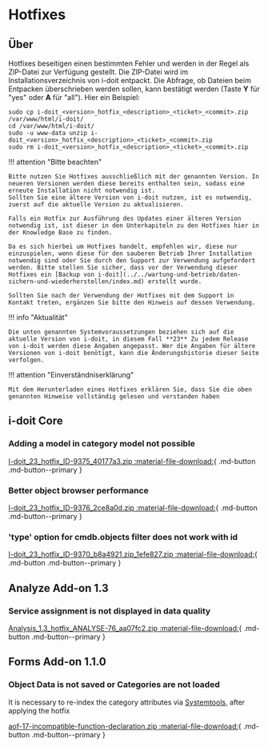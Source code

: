 # Hotfixes

Über
----

Hotfixes beseitigen einen bestimmten Fehler und werden in der Regel als ZIP-Datei zur Verfügung gestellt. Die ZIP-Datei wird im Installationsverzeichnis von i-doit entpackt. Die Abfrage, ob Dateien beim Entpacken überschrieben werden sollen, kann bestätigt werden (Taste **Y** für "yes" oder **A** für "all"). Hier ein Beispiel:

```shell
sudo cp i-doit_<version>_hotfix_<description>_<ticket>_<commit>.zip /var/www/html/i-doit/
cd /var/www/html/i-doit/
sudo -u www-data unzip i-doit_<version>_hotfix_<description>_<ticket>_<commit>.zip
sudo rm i-doit_<version>_hotfix_<description>_<ticket>_<commit>.zip
```

!!! attention "Bitte beachten"

    Bitte nutzen Sie Hotfixes ausschließlich mit der genannten Version. In neueren Versionen werden diese bereits enthalten sein, sodass eine erneute Installation nicht notwendig ist.
    Sollten Sie eine ältere Version von i-doit nutzen, ist es notwendig, zuerst auf die aktuelle Version zu aktualisieren.

    Falls ein Hotfix zur Ausführung des Updates einer älteren Version notwendig ist, ist dieser in den Unterkapiteln zu den Hotfixes hier in der Knowledge Base zu finden.

    Da es sich hierbei um Hotfixes handelt, empfehlen wir, diese nur einzuspielen, wenn diese für den sauberen Betrieb Ihrer Installation notwendig sind oder Sie durch den Support zur Verwendung aufgefordert werden. Bitte stellen Sie sicher, dass vor der Verwendung dieser Hotfixes ein [Backup von i-doit](../../wartung-und-betrieb/daten-sichern-und-wiederherstellen/index.md) erstellt wurde.

    Sollten Sie nach der Verwendung der Hotfixes mit dem Support in Kontakt treten, ergänzen Sie bitte den Hinweis auf dessen Verwendung.

!!! info "Aktualität"

    Die unten genannten Systemvoraussetzungen beziehen sich auf die aktuelle Version von i-doit, in diesem Fall **23** Zu jedem Release von i-doit werden diese Angaben angepasst. Wer die Angaben für ältere Versionen von i-doit benötigt, kann die Änderungshistorie dieser Seite verfolgen.

!!! attention "Einverständniserklärung"

    Mit dem Herunterladen eines Hotfixes erklären Sie, dass Sie die oben genannten Hinweise vollständig gelesen und verstanden haben

## i-doit Core

### Adding a model in category model not possible

[I-doit_23_hotfix_ID-9375_40177a3.zip :material-file-download:](../../assets/downloads/hotfixes/23/i-doit_23_hotfix_ID-9375_40177a3.zip){ .md-button .md-button--primary }

### Better object browser performance

[I-doit_23_hotfix_ID-9376_2ce8a0d.zip :material-file-download:](../../assets/downloads/hotfixes/23/i-doit_23_hotfix_ID-9376_2ce8a0d.zip){ .md-button .md-button--primary }

### 'type' option for cmdb.objects filter does not work with id

[I-doit_23_hotfix_ID-9370_b8a4921.zip_1efe827.zip :material-file-download:](../../assets/downloads/hotfixes/23/i-doit_23_hotfix_ID-9370_b8a4921.zip){ .md-button .md-button--primary }

## Analyze Add-on 1.3

### Service assignment is not displayed in data quality

[Analysis_1.3_hotfix_ANALYSE-76_aa07fc2.zip :material-file-download:](../../assets/downloads/hotfixes/analyze/Analysis_1.3_hotfix_ANALYSE-76_aa07fc2.zip){ .md-button .md-button--primary }

## Forms Add-on 1.1.0

### Object Data is not saved or Categories are not loaded

It is necessary to re-index the category attributes via [Systemtools](../../administration/systemeinstellungen/index.md), after applying the hotfix

[aof-17-incompatible-function-declaration.zip :material-file-download:](../../assets/downloads/hotfixes/forms/aof-17-incompatible-function-declaration.zip){ .md-button .md-button--primary }
